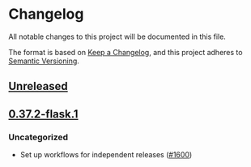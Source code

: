 # Changelog
All notable changes to this project will be documented in this file.

The format is based on [Keep a Changelog](https://keepachangelog.com/en/1.0.0/),
and this project adheres to [Semantic Versioning](https://semver.org/spec/v2.0.0.html).

## [Unreleased]

## [0.37.2-flask.1]
### Uncategorized
- Set up workflows for independent releases ([#1600](https://github.com/MetaMask/snaps/pull/1600))

[Unreleased]: https://github.com/MetaMask/snaps/compare/@metamask/snaps-browserify-plugin@0.37.2-flask.1...HEAD
[0.37.2-flask.1]: https://github.com/MetaMask/snaps/releases/tag/@metamask/snaps-browserify-plugin@0.37.2-flask.1

